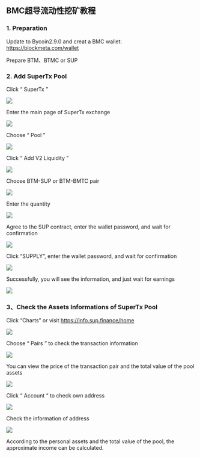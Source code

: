 ## BMC超导流动性挖矿教程

### 1. Preparation

Update to Bycoin2.9.0 and creat a BMC wallet: https://blockmeta.com/wallet

Prepare BTM、BTMC or SUP

### 2. Add SuperTx Pool

Click “ SuperTx ”

![](../images/liquidity-mining/liquidity-mining1.png)

Enter the main page of SuperTx exchange

![](../images/liquidity-mining/liquidity-mining2.png)

Choose “ Pool ”

![](../images/liquidity-mining/liquidity-mining3.png)

Click “ Add V2 Liquidity ”

![](../images/liquidity-mining/liquidity-mining4.png)

Choose BTM-SUP or BTM-BMTC pair

![](../images/liquidity-mining/liquidity-mining5.png)

Enter the quantity

![](../images/liquidity-mining/liquidity-mining6.png)

Agree to the SUP contract, enter the wallet password, and wait for confirmation

![](../images/liquidity-mining/liquidity-mining7.png)

Click “SUPPLY”, enter the wallet password, and wait for confirmation

![](../images/liquidity-mining/liquidity-mining8.png)

Successfully, you will see the information, and just wait for earnings

![](../images/liquidity-mining/liquidity-mining9.png)


### 3、Check the Assets Informations of SuperTx Pool

Click “Charts” or visit https://info.sup.finance/home

![](../images/liquidity-mining/liquidity-mining10.png)

Choose “ Pairs ” to check the transaction information

![](../images/liquidity-mining/liquidity-mining11.png)

You can view the price of the transaction pair and the total value of the pool assets

![](../images/liquidity-mining/liquidity-mining12.png)

Click “ Account “ to check own address

![](../images/liquidity-mining/liquidity-mining13.png)

Check the information of address

![](../images/liquidity-mining/liquidity-mining14.png)

According to the personal assets and the total value of the pool, the approximate income can be calculated.
